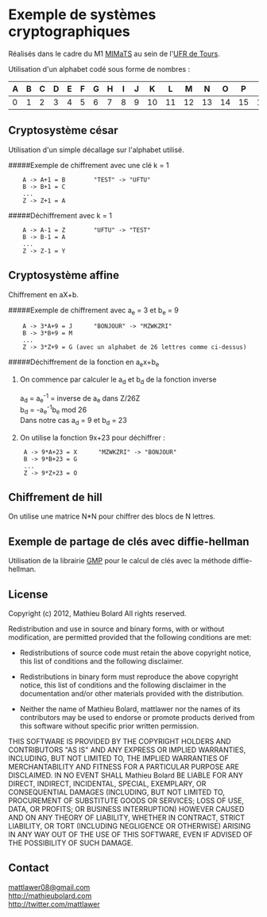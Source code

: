 Exemple de systèmes cryptographiques
========

Réalisés dans le cadre du M1 [MIMaTS][] au sein de l'[UFR de Tours][].

Utilisation d'un alphabet codé sous forme de nombres :

|A|B|C|D|E|F|G|H|I|J|K |L |M |N |O |P |Q |R |S |T |U |V |W |X |Y |Z |
|-|-|-|-|-|-|-|-|-|-|- |- |- |- |- |- |- |- |- |- |- |- |- |- |- |- |
|0|1|2|3|4|5|6|7|8|9|10|11|12|13|14|15|16|17|18|19|20|21|22|23|24|25|


Cryptosystème césar
-----
Utilisation d'un simple décallage sur l'alphabet utilisé.

#####Exemple de chiffrement avec une clé k = 1

        A -> A+1 = B        "TEST" -> "UFTU"
        B -> B+1 = C
        ...
        Z -> Z+1 = A
        
#####Déchiffrement avec k = 1

        A -> A-1 = Z        "UFTU" -> "TEST"
        B -> B-1 = A
        ...
        Z -> Z-1 = Y

Cryptosystème affine
-----
Chiffrement en aX+b.

#####Exemple de chiffrement avec a<sub>e</sub> = 3 et b<sub>e</sub> = 9

        A -> 3*A+9 = J      "BONJOUR" -> "MZWKZRI"
        B -> 3*B+9 = M
        ...
        Z -> 3*Z+9 = G (avec un alphabet de 26 lettres comme ci-dessus)

#####Déchiffrement de la fonction en a<sub>e</sub>x+b<sub>e</sub>
1. On commence par calculer le a<sub>d</sub> et b<sub>d</sub> de la fonction inverse

    a<sub>d</sub> = a<sub>e</sub><sup>-1</sup> = inverse de a<sub>e</sub> dans Z/26Z</br>
    b<sub>d</sub> = -a<sub>e</sub><sup>-1</sup>b<sub>e</sub> mod 26</br>
    Dans notre cas a<sub>d</sub> = 9 et b<sub>d</sub> = 23</br>

2. On utilise la fonction 9x+23 pour déchiffrer :
    
        A -> 9*A+23 = X      "MZWKZRI" -> "BONJOUR"
        B -> 9*B+23 = G
        ...
        Z -> 9*Z+23 = O 
    

Chiffrement de hill
-----
On utilise une matrice N*N pour chiffrer des blocs de N lettres.


Exemple de partage de clés avec diffie-hellman
-----
Utilisation de la librairie [GMP][] pour le calcul de clés avec la méthode diffie-hellman.

    
License
-------

Copyright (c) 2012, Mathieu Bolard
All rights reserved.

Redistribution and use in source and binary forms, with or without modification, are permitted provided that the following conditions are met:
 
* Redistributions of source code must retain the above copyright notice, this list of conditions and the following disclaimer.
 
* Redistributions in binary form must reproduce the above copyright notice, this list of conditions and the following disclaimer in the documentation and/or other materials provided with the distribution.

* Neither the name of Mathieu Bolard, mattlawer nor the names of its contributors may be used to endorse or promote products derived from this software without specific prior written permission.

THIS SOFTWARE IS PROVIDED BY THE COPYRIGHT HOLDERS AND CONTRIBUTORS "AS IS" AND ANY EXPRESS OR IMPLIED WARRANTIES, INCLUDING, BUT NOT LIMITED TO, THE IMPLIED WARRANTIES OF MERCHANTABILITY AND FITNESS FOR A PARTICULAR PURPOSE ARE DISCLAIMED. IN NO EVENT SHALL Mathieu Bolard BE LIABLE FOR ANY DIRECT, INDIRECT, INCIDENTAL, SPECIAL, EXEMPLARY, OR CONSEQUENTIAL DAMAGES (INCLUDING, BUT NOT LIMITED TO, PROCUREMENT OF SUBSTITUTE GOODS OR SERVICES; LOSS OF USE, DATA, OR PROFITS; OR BUSINESS INTERRUPTION) HOWEVER CAUSED AND ON ANY THEORY OF LIABILITY, WHETHER IN CONTRACT, STRICT LIABILITY, OR TORT (INCLUDING NEGLIGENCE OR OTHERWISE) ARISING IN ANY WAY OUT OF THE USE OF THIS SOFTWARE, EVEN IF ADVISED OF THE POSSIBILITY OF SUCH DAMAGE.

Contact
-------

mattlawer08@gmail.com<br />
http://mathieubolard.com<br />
http://twitter.com/mattlawer


[MIMaTS]: http://mimats.math.univ-tours.fr "Master International de Mathématiques des Transmissions Sécurisées"
[UFR de Tours]: http://www.univ-tours.fr "Université François Rabelais de Tours"
[GMP]: http://gmplib.org "The GNU Multiple Precision Arithmetic Library"
